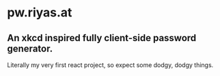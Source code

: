 # pw.riyas.at

## An xkcd inspired fully client-side password generator.

Literally my very first react project, so expect some dodgy, dodgy things.